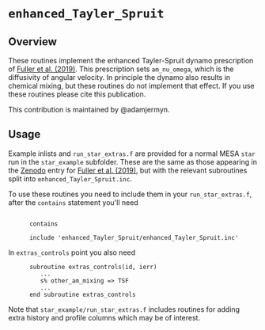 # ``enhanced_Tayler_Spruit``

## Overview

These routines implement the enhanced Tayler-Spruit dynamo prescription of [Fuller et al. (2019)](https://ui.adsabs.harvard.edu/abs/2019MNRAS.485.3661F/abstract).
This prescription sets `am_nu_omega`, which is the diffusivity of angular velocity.
In principle the dynamo also results in chemical mixing, but these routines do not implement that effect.
If you use these routines please cite this publication.

This contribution is maintained by @adamjermyn.

## Usage

Example inlists and `run_star_extras.f` are provided for a normal
MESA `star` run in the `star_example` subfolder. These are the same
as those appearing in the [Zenodo](https://zenodo.org/record/3228403#.XinEzi3MzUI) entry for [Fuller et al. (2019)](https://ui.adsabs.harvard.edu/abs/2019MNRAS.485.3661F/abstract),
but with the relevant subroutines split into `enhanced_Tayler_Spruit.inc`.

To use these routines you need to include them in your `run_star_extras.f`, after
the `contains` statement you'll need

````Fortran

      contains

      include 'enhanced_Tayler_Spruit/enhanced_Tayler_Spruit.inc'
````

In `extras_controls` point you also need

````Fortran
      subroutine extras_controls(id, ierr)
         ...
         s% other_am_mixing => TSF
         ...
      end subroutine extras_controls
````

Note that `star_example/run_star_extras.f` includes routines for adding extra history and profile columns which may be of interest.
